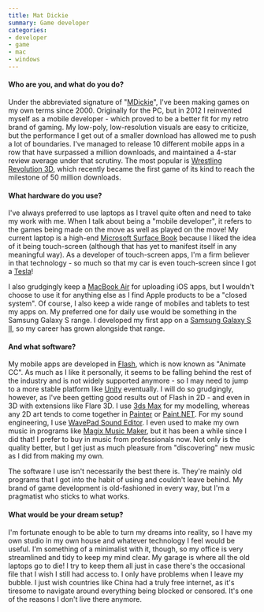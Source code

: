 ```yaml
---
title: Mat Dickie
summary: Game developer
categories:
- developer
- game
- mac
- windows
---
```


#### Who are you, and what do you do?

Under the abbreviated signature of "[MDickie](http://www.mdickie.com/ "Mat's website.")", I've been making games on my own terms since 2000. Originally for the PC, but in 2012 I reinvented myself as a mobile developer - which proved to be a better fit for my retro brand of gaming. My low-poly, low-resolution visuals are easy to criticize, but the performance I get out of a smaller download has allowed me to push a lot of boundaries. I've managed to release 10 different mobile apps in a row that have surpassed a million downloads, and maintained a 4-star review average under that scrutiny. The most popular is [Wrestling Revolution 3D][wrestling-revolution-3d-android], which recently became the first game of its kind to reach the milestone of 50 million downloads.

#### What hardware do you use?

I've always preferred to use laptops as I travel quite often and need to take my work with me. When I talk about being a "mobile developer", it refers to the games being made on the move as well as played on the move! My current laptop is a high-end [Microsoft Surface Book][surface-book] because I liked the idea of it being touch-screen (although that has yet to manifest itself in any meaningful way). As a developer of touch-screen apps, I'm a firm believer in that technology - so much so that my car is even touch-screen since I got a [Tesla][model-x]!

I also grudgingly keep a [MacBook Air][macbook-air] for uploading iOS apps, but I wouldn't choose to use it for anything else as I find Apple products to be a "closed system". Of course, I also keep a wide range of mobiles and tablets to test my apps on. My preferred one for daily use would be something in the Samsung Galaxy S range. I developed my first app on a [Samsung Galaxy S II][galaxy-s-ii], so my career has grown alongside that range.

#### And what software?

My mobile apps are developed in [Flash][], which is now known as "Animate CC". As much as I like it personally, it seems to be falling behind the rest of the industry and is not widely supported anymore - so I may need to jump to a more stable platform like [Unity][] eventually. I will do so grudgingly, however, as I've been getting good results out of Flash in 2D - and even in 3D with extensions like Flare 3D. I use [3ds Max][3ds-max] for my modelling, whereas any 2D art tends to come together in [Painter][] or [Paint.NET][]. For my sound engineering, I use [WavePad Sound Editor][wavepad]. I even used to make my own music in programs like [Magix Music Maker][music-maker], but it has been a while since I did that! I prefer to buy in music from professionals now. Not only is the quality better, but I get just as much pleasure from "discovering" new music as I did from making my own.

The software I use isn't necessarily the best there is. They're mainly old programs that I got into the habit of using and couldn't leave behind. My brand of game development is old-fashioned in every way, but I'm a pragmatist who sticks to what works.

#### What would be your dream setup?

I'm fortunate enough to be able to turn my dreams into reality, so I have my own studio in my own house and whatever technology I feel would be useful. I'm something of a minimalist with it, though, so my office is very streamlined and tidy to keep my mind clear. My garage is where all the old laptops go to die! I try to keep them all just in case there's the occasional file that I wish I still had access to. I only have problems when I leave my bubble. I just wish countries like China had a truly free internet, as it's tiresome to navigate around everything being blocked or censored. It's one of the reasons I don't live there anymore.

[galaxy-s-ii]: http://www.samsung.com/global/microsite/galaxys2/html/ "A smartphone."
[macbook-air]: https://www.apple.com/macbook-air/ "A very thin laptop."
[model-x]: https://en.wikipedia.org/wiki/Tesla_Model_X "An electric car."
[surface-book]: https://www.microsoft.com/en-us/surface/devices/surface-book/overview "A 13.5 inch laptop/tablet device."
[3ds-max]: https://www.autodesk.com/products/3ds-max/overview "3D modelling and animation software."
[flash]: https://en.wikipedia.org/wiki/Adobe_Flash "A software and animation editor."
[music-maker]: https://en.wikipedia.org/wiki/Magix_Music_Maker "A digital music editor."
[paint.net]: https://www.getpaint.net/index.html "An image editor for Windows."
[painter]: https://www.painterartist.com/en/product/paint-program/ "Digital art software."
[unity]: https://unity3d.com/unity/ "A cross-platform game development tool."
[wavepad]: http://www.nch.com.au/wavepad/index.html "Audio editing software for the Mac."
[wrestling-revolution-3d-android]: https://play.google.com/store/apps/details?id=air.WR3DFree "A wrestling game."
